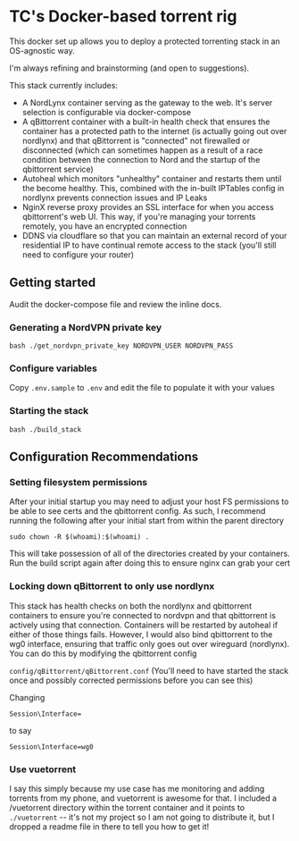 # TC's Docker-based torrent rig

This docker set up allows you to deploy a protected torrenting stack in an OS-agnostic way.

I'm always refining and brainstorming (and open to suggestions).

This stack currently includes:

- A NordLynx container serving as the gateway to the web. It's server selection is configurable via docker-compose
- A qBittorrent container with a built-in health check that ensures the container has a protected path to the internet (is actually going out over nordlynx) and that qBittorrent is "connected" not firewalled or disconnected (which can sometimes happen as a result of a race condition between the connection to Nord and the startup of the qbittorrent service)
- Autoheal which monitors "unhealthy" container and restarts them until the become healthy. This, combined with the in-built IPTables config in nordlynx prevents connection issues and IP Leaks
- NginX reverse proxy provides an SSL interface for when you access qbittorrent's web UI. This way, if you're managing your torrents remotely, you have an encrypted connection
- DDNS via cloudflare so that you can maintain an external record of your residential IP to have continual remote access to the stack (you'll still need to configure your router)

## Getting started

Audit the docker-compose file and review the inline docs.

### Generating a NordVPN private key

```
bash ./get_nordvpn_private_key NORDVPN_USER NORDVPN_PASS
```

### Configure variables

Copy `.env.sample` to `.env` and edit the file to populate it with your values

### Starting the stack

```
bash ./build_stack
```

## Configuration Recommendations

### Setting filesystem permissions

After your initial startup you may need to adjust your host FS permissions to be able to see certs and the qbittorrent config. As such, I recommend running the following after your initial start from within the parent directory

```
sudo chown -R $(whoami):$(whoami) .
```

This will take possession of all of the directories created by your containers. Run the build script again after doing this to ensure nginx can grab your cert

### Locking down qBittorrent to only use nordlynx

This stack has health checks on both the nordlynx and qbittorrent containers to ensure you're connected to nordvpn and that qbittorrent is actively using that connection. Containers will be restarted by autoheal if either of those things fails. However, I would also bind qbittorrent to the wg0 interface, ensuring that traffic only goes out over wireguard (nordlynx). You can do this by modifying the qbittorrent config

`config/qBittorrent/qBittorrent.conf` (You'll need to have started the stack once and possibly corrected permissions before you can see this)

Changing

```
Session\Interface=
```

to say

```
Session\Interface=wg0
```

### Use vuetorrent

I say this simply because my use case has me monitoring and adding torrents from my phone, and vuetorrent is awesome for that. I included a /vuetorrent directory within the torrent container and it points to `./vuetorrent` -- it's not my project so I am not going to distribute it, but I dropped a readme file in there to tell you how to get it!
